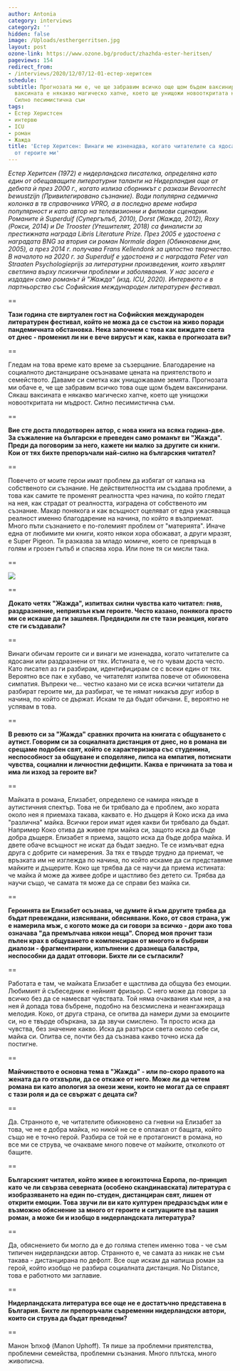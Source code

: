 ```yaml
---
author: Antonia
category: interviews
category2: ''
hidden: false
image: /Uploads/esthergerritsen.jpg
layout: post
ozone-link: https://www.ozone.bg/product/zhazhda-ester-heritsen/
pageviews: 154
redirect_from:
- /interviews/2020/12/07/12-01-естер-херитсен
schedule: ''
subtitle: Прогнозата ми е, че ще забравим всичко още щом бъдем ваксинирани. Сякаш
  ваксината е някакво магическо хапче, което ще унищожи новооткритата ни мъдрост.
  Силно песимистична съм
tags:
- Естер Херистсен
- интервю
- ICU
- роман
- Жажда
title: 'Естер Херитсен: Винаги ме изненадва, когато читателите са ядосани или раздразнени
  от героите ми'
---
```


*Eстер Херитсен (1972) е нидерландска писателка, определяна като един от обещаващите литературни таланти на Нидерландия още от дебюта ѝ през 2000 г., когато излиза сборникът с разкази Bevoorrecht bewustzijn (Привилегировано съзнание). Води популярна седмична колонка в тв справочника VPRO, а в последно време набира популярност и като автор на телевизионни и филмови сценарии. Романите ѝ Superduif (Супергълъб, 2010), Dorst (Жажда, 2012), Roxy (Рокси, 2014) и De Trooster (Утешителят, 2018) са финалисти за престижната награда Libris Literature Prize. През 2005 е удостоена с наградата BNG за втория си роман Normale dagen (Обикновени дни, 2005), а през 2014 г. получава Frans Kellendonk за цялостно творчество. В началото на 2020 г. за Superduif е удостоена и с наградата Peter van Straaten Psychologieprijs за литературни произведения, които хвърлят светлина върху психични проблеми и заболявания. У нас засега е издаден само романът й "Жажда" (изд. ICU, 2020). Интервюто е в партньорство със Софийския международен литературен фестивал.*

\==

**Тази година сте виртуален гост на Софийския международен литературен фестивал, който не можа да се състои на живо поради пандемичната обстановка. Нека започнем с това как виждате света от днес - променил ли ни е вече вирусът и как, каква е прогнозата ви?**

\==

Гледам на това време като време за съзерцание. Благодарение на социалното дистанциране осъзнаваме цената на приятелството и семейството. Даваме си сметка как унищожаваме земята. Прогнозата ми обаче е, че ще забравим всичко това още щом бъдем ваксинирани. Сякаш ваксината е някакво магическо хапче, което ще унищожи новооткритата ни мъдрост. Силно песимистична съм.  

\==

**Вие сте доста плодотворен автор, с нова книга на всяка година-две. За съжаление на български е преведен само романът ви "Жажда". Преди да поговорим за него, кажете ни малко за другите си книги. Кои от тях бихте препоръчали най-силно на българския читател?**

\==

Повечето от моите герои имат проблем да избягат от капана на собственото си съзнание. Не действителността им създава проблеми, а това как самите те променят реалността чрез начина, по който гледат на нея, как страдат от реалността, изградена от собственото им съзнание. Макар понякога и как всъщност оцеляват от една ужасяваща реалност именно благодарение на начина, по който я възприемат. Много пъти съзнанието е по-големият проблем от "материята". Иначе една от любимите ми книги, която някои хора обожават, а други мразят, е Super Pigeon. Тя разказва за младо момиче, което се превръща в голям и грозен гълъб и спасява хора. Или поне тя си мисли така. 

\==

![](/Uploads/jajda.jpg)

\==

**Докато четях "Жажда", изпитвах силни чувства като читател: гняв, раздразнение, неприязън към героите. Често казано, понякога просто ми се искаше да ги зашлевя. Предвидили ли сте тази реакция, когато сте ги създавали?**

\==

Винаги обичам героите си и винаги ме изненадва, когато читателите са ядосани или раздразнени от тях. Истината е, че го чувам доста често. Като писател аз ги разбирам, идентифицирам се с всеки един от тях. Вероятно все пак е хубаво, че читателят изпитва повече от обикновена симпатия. Въпреки че... честно казано ми се иска всички читатели да разбират героите ми, да разбират, че те нямат никакъв друг избор в начина, по който се държат. Искам те да бъдат обичани. Е, вероятно не успявам в това. 

\==

**В ревюто си за "Жажда" сравних прочита на книгата с общуването с аутист. Говорим си за социалната дистанция от днес, но в романа ви срещаме подобен свят, който се характеризира със студенина, неспособност за общуване и споделяне, липса на емпатия, потиснати чувства, социални и личностни дефицити. Каква е причината за това и има ли изход за героите ви?** 

\==

Майката в романа, Елизабет, определено се намира някъде в аутистичния спектър. Това не би трябвало да е проблем, ако хората около нея я приемаха такава, каквато е. Но дъщеря й Коко иска да има "различна" майка. Всички герои имат идея какви би трябвало да бъдат. Например Коко отива да живее при майка си, защото иска да бъде добра дъщеря. Елизабет я приема, защото иска да бъде добра майка. И двете обаче всъщност не искат да бъдат заедно. Те се измъчват една друга с добрите си намерения. За тях е твърде трудно да приемат, че връзката им не изглежда по начина, по който искаме да си представяме майките и дъщерите. Коко ще трябва да се научи да приема истината: че майка й може да живее добре и щастливо без детето си. Трябва да научи също, че самата тя може да се справи без майка си. 

\==

**Героинята ви Елизабет осъзнава, че думите й към другите трябва да бъдат превеждани, изяснявани, обяснявани. Коко, от своя страна, уж е намерила мъж, с когото може да си говори за всичко - дори ако това означава "да премълчава някои неща". Според моя прочит тази пълен крах в общуването е компенсиран от многото и бъбриви диалози - фрагментирани, изпълнени с дразнеща баластра, неспособни да дадат отговори. Бихте ли се съгласили?**

\==

Работата е там, че майката Елизабет е щастлива да общува без емоции. Любимият й събеседник е нейният фризьор. С него може да говори за всичко без да се намесват чувствата. Той няма очаквания към нея, а на нея й допада това бъбрене, подобно на безсмислена и неангажираща мелодия. Коко, от друга страна, се опитва да намери думи за емоциите си, но е твърде объркана, за да звучи смислено. Тя просто иска да чувства, без значение какво. Иска да разтърси света около себе си, майка си. Опитва се, почти без да съзнава какво точно иска да постигне. 

\==

**Майчинството е основна тема в "Жажда" - или по-скоро правото на жената да го отхвърли, да се откаже от него. Може ли да четем романа ви като апология за онези жени, които не могат да се справят с тази роля и да се свържат с децата си?**

\==

Да. Странното е, че читателите обикновено са гневни на Елизабет за това, че не е добра майка, но никой не се е оплакал от бащата, който също не е точно герой. Разбира се той не е протагонист в романа, но все ми се струва, че очакваме много повече от майките, отколкото от бащите. 

\==

**Българският читател, който живее в югоизточна Европа, по-принцип като че ли свързва северната (особено скандинавската) литература с изобразяването на един по-студен, дистанциран свят, лишен от открити емоции. Това звучи ли ви като културен предразсъдък или е възможно обяснение за много от героите и ситуациите във вашия роман, а може би и изобщо в нидерландската литература?**

\==

Да, обяснението би могло да е до голяма степен именно това - че съм типичен нидерландски автор. Странното е, че самата аз никак не съм такава - дистанцирана по дефолт. Все още искам да напиша роман за герой, който изобщо не разбира социалната дистанция. No Distance, това е работното ми заглавие. 

\==

**Нидерландската литература все още не е достатъчно представена в България. Бихте ли препоръчали съвременни нидерландски автори, които си струва да бъдат преведени?**

\==

Манон Ъпхоф (Manon Uphoff). Тя пише за проблемни приятелства, проблемни семейства, проблемни съзнания. Много плътска, много живописна.